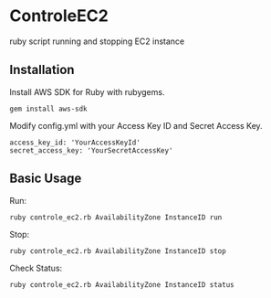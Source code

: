 ControleEC2
===========

ruby script running and stopping EC2 instance


## Installation

Install AWS SDK for Ruby with rubygems.

    gem install aws-sdk

Modify config.yml with your Access Key ID and Secret Access Key.

    access_key_id: 'YourAccessKeyId'
    secret_access_key: 'YourSecretAccessKey'


## Basic Usage

Run:

    ruby controle_ec2.rb AvailabilityZone InstanceID run

Stop:

    ruby controle_ec2.rb AvailabilityZone InstanceID stop

Check Status:

    ruby controle_ec2.rb AvailabilityZone InstanceID status
